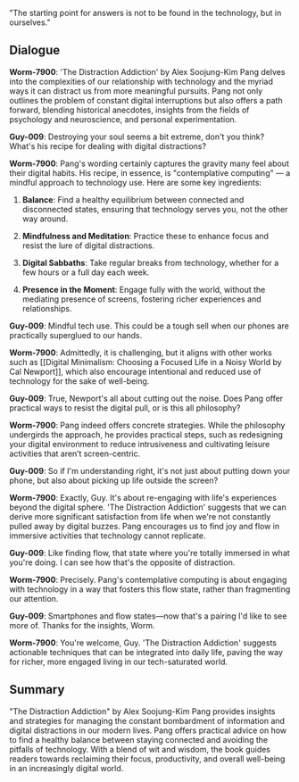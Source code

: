 "The starting point for answers is not to be found in the technology, but in ourselves."

## Dialogue
**Worm-7900**: 'The Distraction Addiction' by Alex Soojung-Kim Pang delves into the complexities of our relationship with technology and the myriad ways it can distract us from more meaningful pursuits. Pang not only outlines the problem of constant digital interruptions but also offers a path forward, blending historical anecdotes, insights from the fields of psychology and neuroscience, and personal experimentation.

**Guy-009**: Destroying your soul seems a bit extreme, don't you think? What's his recipe for dealing with digital distractions?

**Worm-7900**: Pang's wording certainly captures the gravity many feel about their digital habits. His recipe, in essence, is "contemplative computing" — a mindful approach to technology use. Here are some key ingredients:

1. **Balance**: Find a healthy equilibrium between connected and disconnected states, ensuring that technology serves you, not the other way around.
   
2. **Mindfulness and Meditation**: Practice these to enhance focus and resist the lure of digital distractions.
   
3. **Digital Sabbaths**: Take regular breaks from technology, whether for a few hours or a full day each week.

4. **Presence in the Moment**: Engage fully with the world, without the mediating presence of screens, fostering richer experiences and relationships.

**Guy-009**: Mindful tech use. This could be a tough sell when our phones are practically superglued to our hands.

**Worm-7900**: Admittedly, it is challenging, but it aligns with other works such as [[Digital Minimalism: Choosing a Focused Life in a Noisy World by Cal Newport]], which also encourage intentional and reduced use of technology for the sake of well-being.

**Guy-009**: True, Newport's all about cutting out the noise. Does Pang offer practical ways to resist the digital pull, or is this all philosophy?

**Worm-7900**: Pang indeed offers concrete strategies. While the philosophy undergirds the approach, he provides practical steps, such as redesigning your digital environment to reduce intrusiveness and cultivating leisure activities that aren’t screen-centric.

**Guy-009**: So if I'm understanding right, it's not just about putting down your phone, but also about picking up life outside the screen?

**Worm-7900**: Exactly, Guy. It's about re-engaging with life's experiences beyond the digital sphere. 'The Distraction Addiction' suggests that we can derive more significant satisfaction from life when we're not constantly pulled away by digital buzzes. Pang encourages us to find joy and flow in immersive activities that technology cannot replicate.

**Guy-009**: Like finding flow, that state where you're totally immersed in what you're doing. I can see how that's the opposite of distraction.

**Worm-7900**: Precisely. Pang's contemplative computing is about engaging with technology in a way that fosters this flow state, rather than fragmenting our attention.

**Guy-009**: Smartphones and flow states—now that's a pairing I'd like to see more of. Thanks for the insights, Worm.

**Worm-7900**: You're welcome, Guy. 'The Distraction Addiction' suggests actionable techniques that can be integrated into daily life, paving the way for richer, more engaged living in our tech-saturated world.

## Summary
"The Distraction Addiction" by Alex Soojung-Kim Pang provides insights and strategies for managing the constant bombardment of information and digital distractions in our modern lives. Pang offers practical advice on how to find a healthy balance between staying connected and avoiding the pitfalls of technology. With a blend of wit and wisdom, the book guides readers towards reclaiming their focus, productivity, and overall well-being in an increasingly digital world.